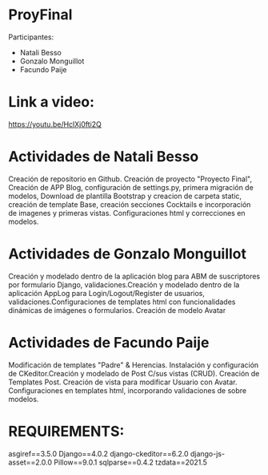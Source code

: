 # ProyFinal

Participantes: 
* Natali Besso
* Gonzalo Monguillot
* Facundo Paije 

# Link a video: 
https://youtu.be/HclXj0fti2Q

# Actividades de Natali Besso
Creación de repositorio en Github. Creación de proyecto "Proyecto Final", Creación de APP Blog, configuración de settings.py, primera migración de modelos, Download de plantilla Bootstrap y creacion de carpeta static, creación de template Base, creación secciones Cocktails e incorporación de imagenes y primeras vistas. Configuraciones html y correcciones en modelos.  

# Actividades de Gonzalo Monguillot
Creación y modelado dentro de la aplicación blog para ABM de suscriptores por formulario Django, validaciones.Creación y modelado dentro de la aplicación AppLog para Login/Logout/Register de usuarios, validaciones.Configuraciones de templates html con funcionalidades dinámicas de imágenes o formularios. Creación de modelo Avatar

# Actividades de Facundo Paije
Modificación de templates "Padre" & Herencias. Instalación y configuración de CKeditor.Creación y modelado de Post C/sus vistas (CRUD). Creación de Templates Post. 
Creación de vista para modificar Usuario con Avatar. Configuraciones en templates html, incorporando validaciones de sobre modelos.

# REQUIREMENTS: 

asgiref==3.5.0
Django==4.0.2
django-ckeditor==6.2.0
django-js-asset==2.0.0
Pillow==9.0.1
sqlparse==0.4.2
tzdata==2021.5

